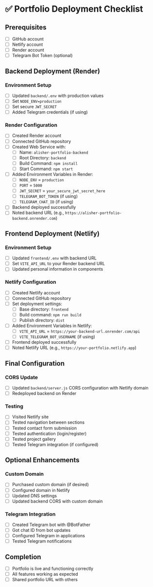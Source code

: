 # ✅ Portfolio Deployment Checklist

## Prerequisites
- [ ] GitHub account
- [ ] Netlify account
- [ ] Render account
- [ ] Telegram Bot Token (optional)

## Backend Deployment (Render)

### Environment Setup
- [ ] Updated `backend/.env` with production values
- [ ] Set `NODE_ENV=production`
- [ ] Set secure `JWT_SECRET`
- [ ] Added Telegram credentials (if using)

### Render Configuration
- [ ] Created Render account
- [ ] Connected GitHub repository
- [ ] Created Web Service with:
  - [ ] Name: `alisher-portfolio-backend`
  - [ ] Root Directory: `backend`
  - [ ] Build Command: `npm install`
  - [ ] Start Command: `npm start`
- [ ] Added Environment Variables in Render:
  - [ ] `NODE_ENV` = `production`
  - [ ] `PORT` = `5000`
  - [ ] `JWT_SECRET` = `your_secure_jwt_secret_here`
  - [ ] `TELEGRAM_BOT_TOKEN` (if using)
  - [ ] `TELEGRAM_CHAT_ID` (if using)
- [ ] Backend deployed successfully
- [ ] Noted backend URL (e.g., `https://alisher-portfolio-backend.onrender.com`)

## Frontend Deployment (Netlify)

### Environment Setup
- [ ] Updated `frontend/.env` with backend URL
- [ ] Set `VITE_API_URL` to your Render backend URL
- [ ] Updated personal information in components

### Netlify Configuration
- [ ] Created Netlify account
- [ ] Connected GitHub repository
- [ ] Set deployment settings:
  - [ ] Base directory: `frontend`
  - [ ] Build command: `npm run build`
  - [ ] Publish directory: `dist`
- [ ] Added Environment Variables in Netlify:
  - [ ] `VITE_API_URL` = `https://your-backend-url.onrender.com/api`
  - [ ] `VITE_TELEGRAM_BOT_USERNAME` (if using)
- [ ] Frontend deployed successfully
- [ ] Noted Netlify URL (e.g., `https://your-portfolio.netlify.app`)

## Final Configuration

### CORS Update
- [ ] Updated `backend/server.js` CORS configuration with Netlify domain
- [ ] Redeployed backend on Render

### Testing
- [ ] Visited Netlify site
- [ ] Tested navigation between sections
- [ ] Tested contact form submission
- [ ] Tested authentication (login/register)
- [ ] Tested project gallery
- [ ] Tested Telegram integration (if configured)

## Optional Enhancements

### Custom Domain
- [ ] Purchased custom domain (if desired)
- [ ] Configured domain in Netlify
- [ ] Updated DNS settings
- [ ] Updated backend CORS with custom domain

### Telegram Integration
- [ ] Created Telegram bot with @BotFather
- [ ] Got chat ID from bot updates
- [ ] Configured Telegram in applications
- [ ] Tested Telegram notifications

## Completion
- [ ] Portfolio is live and functioning correctly
- [ ] All features working as expected
- [ ] Shared portfolio URL with others